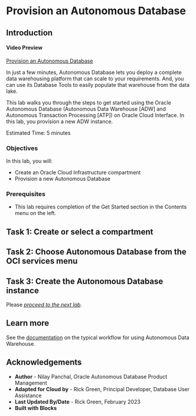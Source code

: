 # Provision an Autonomous Database

## Introduction

#### Video Preview

<!--[](youtube:BvSkiWWhuN4)-->

[Provision an Autonomous Database](videohub:1_o5aynk24)

In just a few minutes, Autonomous Database lets you deploy a complete data warehousing platform that can scale to your requirements. And, you can use its Database Tools to easily populate that warehouse from the data lake.

This lab walks you through the steps to get started using the Oracle Autonomous Database (Autonomous Data Warehouse [ADW] and Autonomous Transaction Processing [ATP]) on Oracle Cloud Interface. In this lab, you provision a new ADW instance.

Estimated Time: 5 minutes

### Objectives

In this lab, you will:

-   Create an Oracle Cloud Infrastructure compartment
-   Provision a new Autonomous Database

### Prerequisites

-   This lab requires completion of the Get Started section in the Contents menu on the left.

## Task 1: Create or select a compartment
[](include:iam-compartment-create-body.md)

## Task 2: Choose Autonomous Database from the OCI services menu
[](include:adb-goto-service-body.md)

## Task 3: Create the Autonomous Database instance
[](include:adb-provision-body.md)

Please [*proceed to the next lab*](#next).

## Learn more

See the [documentation](https://docs.oracle.com/en/cloud/paas/autonomous-data-warehouse-cloud/user/autonomous-workflow.html#GUID-5780368D-6D40-475C-8DEB-DBA14BA675C3) on the typical workflow for using Autonomous Data Warehouse.

## Acknowledgements

- **Author** - Nilay Panchal, Oracle Autonomous Database Product Management
- **Adapted for Cloud by** - Rick Green, Principal Developer, Database User Assistance
- **Last Updated By/Date** - Rick Green, February 2023
- **Built with Blocks**
